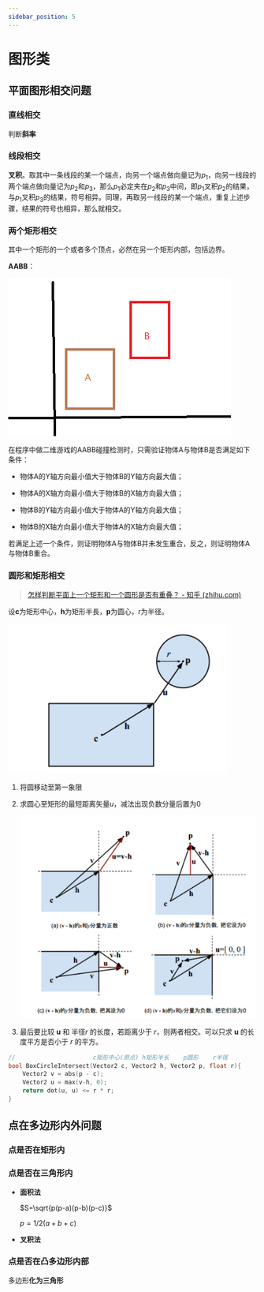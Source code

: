 ```yaml
---
sidebar_position: 5
---
```


# 图形类

## 平面图形相交问题

### 直线相交

判断**斜率**

### 线段相交

**叉积**。取其中一条线段的某一个端点，向另一个端点做向量记为$p_1$，向另一线段的两个端点做向量记为$p_2$和$p_3$，那么$p_1$必定夹在$p_2$和$p_3$中间，即$p_1$叉积$p_2$的结果，与$p_1$叉积$p_3$的结果，符号相异。同理，再取另一线段的某一个端点，重复上述步骤，结果的符号也相异，那么就相交。

### 两个矩形相交

其中一个矩形的一个或者多个顶点，必然在另一个矩形内部，包括边界。

**AABB**：

![image-20220409161614956](src/image-20220409161614956.png)

在程序中做二维游戏的AABB碰撞检测时，只需验证物体A与物体B是否满足如下条件：

- 物体A的Y轴方向最小值大于物体B的Y轴方向最大值；

- 物体A的X轴方向最小值大于物体B的X轴方向最大值；

- 物体B的Y轴方向最小值大于物体A的Y轴方向最大值；

- 物体B的X轴方向最小值大于物体A的X轴方向最大值；

若满足上述一个条件，则证明物体A与物体B并未发生重合，反之，则证明物体A与物体B重合。

### 圆形和矩形相交

> [怎样判断平面上一个矩形和一个圆形是否有重叠？ - 知乎 (zhihu.com)](https://www.zhihu.com/question/24251545/answer/27184960)

设**c**为矩形中心，**h**为矩形半長，**p**为圆心，r为半径。

![image-20220409164156727](src/image-20220409164156727.png)

1. 将圆移动至第一象限

2. 求圆心至矩形的最短距离矢量$u$，减法出现负数分量后置为$0$

   ![image-20220409164340105](src/image-20220409164340105.png)

3. 最后要比较 **u** 和 半径*r* 的长度，若距离少于 *r*，则两者相交。可以只求 **u** 的长度平方是否小于 *r* 的平方。

```cpp
//                      c矩形中心(原点) h矩形半长    p圆形    r半径
bool BoxCircleIntersect(Vector2 c, Vector2 h, Vector2 p, float r){
    Vector2 v = abs(p - c);
    Vector2 u = max(v-h, 0);
    return dot(u, u) <= r * r;
}
```

## 点在多边形内外问题

### 点是否在矩形内

### 点是否在三角形内

- **面积法**

  $S=\sqrt{p(p-a)(p-b)(p-c)}$

  $p=1/2(a+b+c)$

- **叉积法**

### 点是否在凸多边形内部

多边形**化为三角形**
